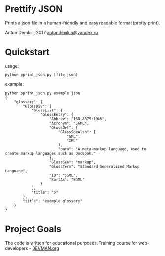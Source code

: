 # Prettify JSON

Prints a json file in a human-friendly and easy readable format (pretty print).

Anton Demkin, 2017
antondemkin@yandex.ru

# Quickstart


usage:
```
python pprint_json.py [file.json]
```
example:
```
python pprint_json.py example.json
{
    "glossary": {
        "GlossDiv": {
            "GlossList": {
                "GlossEntry": {
                    "Abbrev": "ISO 8879:1986",
                    "Acronym": "SGML",
                    "GlossDef": {
                        "GlossSeeAlso": [
                            "GML",
                            "XML"
                        ],
                        "para": "A meta-markup language, used to create markup languages such as DocBook."
                    },
                    "GlossSee": "markup",
                    "GlossTerm": "Standard Generalized Markup Language",
                    "ID": "SGML",
                    "SortAs": "SGML"
                }
            },
            "title": "S"
        },
        "title": "example glossary"
    }
}

```

# Project Goals

The code is written for educational purposes. Training course for web-developers - [DEVMAN.org](https://devman.org)
